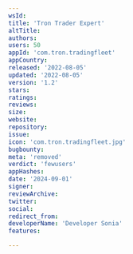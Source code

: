 ```yaml
---
wsId: 
title: 'Tron Trader Expert'
altTitle: 
authors: 
users: 50
appId: 'com.tron.tradingfleet'
appCountry: 
released: '2022-08-05'
updated: '2022-08-05'
version: '1.2'
stars: 
ratings: 
reviews: 
size: 
website: 
repository: 
issue: 
icon: 'com.tron.tradingfleet.jpg'
bugbounty: 
meta: 'removed'
verdict: 'fewusers'
appHashes: 
date: '2024-09-01'
signer: 
reviewArchive: 
twitter: 
social: 
redirect_from: 
developerName: 'Developer Sonia'
features: 

---
```


